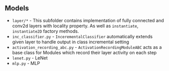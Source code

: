 ## Models
- `layer/*` - This subfolder contains implementation of fully connected and conv2d layers with locality property. As well as `instantiate`, `instantiate2D` factory methods.
- `inc_classifier.py` - `IncerementalClassifier` automatically extends given layer to handle output in class incremental setting
- `activation_recording_abc.py` - `ActivationRecordingModuleABC` acts as a base class for Modules which record their layer activity on each step
- `lenet.py` - LeNet
- `mlp.py` - MLP
